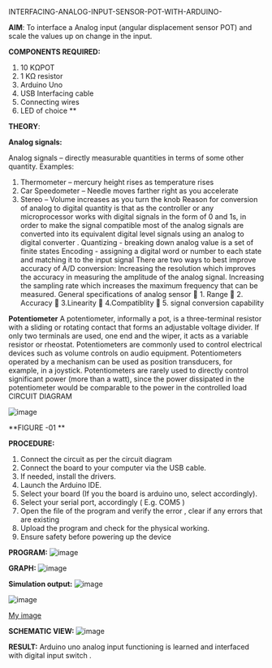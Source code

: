  INTERFACING-ANALOG-INPUT-SENSOR-POT-WITH-ARDUINO-




**AIM**:  To interface a Analog  input (angular displacement sensor POT) and scale the values up on change in the input.


**COMPONENTS REQUIRED:**
1.	10 KΩPOT
2.	1 KΩ resistor 
3.	Arduino Uno 
4.	USB Interfacing cable 
5.	Connecting wires 
6.	LED of choice 
**


**THEORY**: 

**Analog signals:**

Analog signals – directly measurable quantities in terms of some other quantity.
Examples:
1. Thermometer – mercury height rises as temperature rises
2. Car Speedometer – Needle moves farther right as you accelerate
3. Stereo – Volume increases as you turn the knob
Reason for conversion of analog to digital quantity is that as the controller or any microprocessor works with digital signals in the form of 0 and 1s, in order to make the signal compatible  most of the analog signals are converted into its equivalent digital level signals using an analog to digital converter .
Quantizing - breaking down analog value is a set of finite states
Encoding - assigning a digital word or number to each state and matching it to the input signal
 There are two ways to best improve accuracy of A/D conversion:
Increasing the resolution which improves the accuracy in measuring the amplitude of the analog signal.
Increasing the sampling rate which increases the maximum frequency that can be measured.
General specifications of analog sensor
	1. Range
	2. Accuracy
	3.Linearity
	4.Compatiblity
	5. signal conversion capability

**Potentiometer**
A potentiometer, informally a pot, is a three-terminal resistor with a sliding or rotating contact that forms an adjustable voltage divider. If only two terminals are used, one end and the wiper, it acts as a variable resistor or rheostat.
Potentiometers are commonly used to control electrical devices such as volume controls on audio equipment. Potentiometers operated by a mechanism can be used as position transducers, for example, in a joystick. Potentiometers are rarely used to directly control significant power (more than a watt), since the power dissipated in the potentiometer would be comparable to the power in the controlled load
CIRCUIT DIAGRAM





![image](https://user-images.githubusercontent.com/36288975/163530788-eec3cdc3-95e8-4d2d-8349-6d0ea4c9439c.png)

**FIGURE -01
**

**PROCEDURE:**

1.	Connect the circuit as per the circuit diagram 
2.	Connect the board to your computer via the USB cable.
3.	If needed, install the drivers.
4.	Launch the Arduino IDE.
5.	Select your board (If you the board is arduino uno, select accordingly).
6.	Select your serial port, accordingly ( E.g. COM5 )
7.	Open the file of the program  and verify the error , clear if any errors that are existing 
8.	Upload the program and check for the physical working. 
9.	Ensure safety before powering up the device 



**PROGRAM:**
 ![image](https://github.com/Sharonsteffani2005/EXPERIMENT-NO--02-INTERFACING-ANALOG-INPUT-SENSOR-POT-WITH-ARDUINO-/assets/144979934/efd28091-ef67-4349-a9af-9f1ac4a3cf8d)

**GRAPH:**
![image](https://github.com/Sharonsteffani2005/EXPERIMENT-NO--02-INTERFACING-ANALOG-INPUT-SENSOR-POT-WITH-ARDUINO-/assets/144979934/e4acd78a-30be-4a8b-95cb-039fb24f7d98)

**Simulation output:**
![image](https://github.com/Sharonsteffani2005/EXPERIMENT-NO--02-INTERFACING-ANALOG-INPUT-SENSOR-POT-WITH-ARDUINO-/assets/144979934/b869098c-8ec4-4d5b-8a02-e0d8763437cc)

![image](https://github.com/Sharonsteffani2005/EXPERIMENT-NO--02-INTERFACING-ANALOG-INPUT-SENSOR-POT-WITH-ARDUINO-/assets/144979934/d5bec9c6-78e8-4a61-9536-c5bec3fc0e1c)



[My image](username.github.com/repository/img/image.jpg)

**SCHEMATIC VIEW:**
![image](https://github.com/Sharonsteffani2005/EXPERIMENT-NO--02-INTERFACING-ANALOG-INPUT-SENSOR-POT-WITH-ARDUINO-/assets/144979934/71ce1b83-c2a9-4b0a-a4e7-c4bf37c9572a)

**RESULT:** Arduino uno analog input functioning is learned and interfaced with digital input switch .
